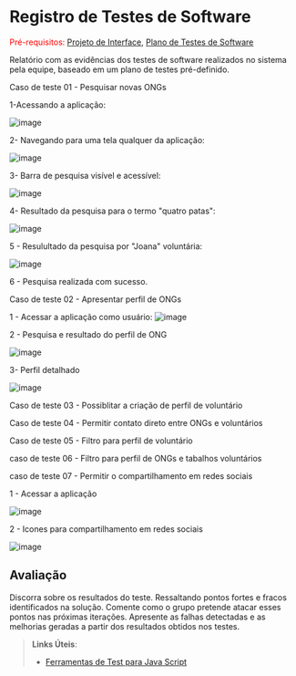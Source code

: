# Registro de Testes de Software

<span style="color:red">Pré-requisitos: <a href="3-Projeto de Interface.md"> Projeto de Interface</a></span>, <a href="8-Plano de Testes de Software.md"> Plano de Testes de Software</a>

Relatório com as evidências dos testes de software realizados no sistema pela equipe, baseado em um plano de testes pré-definido.

Caso de teste 01 - Pesquisar novas ONGs

1-Acessando a aplicação:

![image](https://github.com/ICEI-PUC-Minas-PMV-ADS/pmv-ads-2023-1-e1-proj-web-t2-grupo-4-ongs-e-voluntariado/assets/19398297/135578b4-9b95-4d58-8456-9ecc44d42ac4)

2- Navegando para uma tela qualquer da aplicação:

![image](https://github.com/ICEI-PUC-Minas-PMV-ADS/pmv-ads-2023-1-e1-proj-web-t2-grupo-4-ongs-e-voluntariado/assets/19398297/f2ecc4b3-2c7d-4abc-a501-737eb41b93e3)

3- Barra de pesquisa visível e acessível:

![image](https://github.com/ICEI-PUC-Minas-PMV-ADS/pmv-ads-2023-1-e1-proj-web-t2-grupo-4-ongs-e-voluntariado/assets/19398297/750ff9ec-0a31-49ac-93fb-021e8ec513c6)

4- Resultado da pesquisa para o termo "quatro patas":

![image](https://github.com/ICEI-PUC-Minas-PMV-ADS/pmv-ads-2023-1-e1-proj-web-t2-grupo-4-ongs-e-voluntariado/assets/19398297/ef4975a5-a36f-4535-9a1e-a7e2f5aea12b)

5 - Resulultado da pesquisa por "Joana" voluntária:

![image](https://github.com/ICEI-PUC-Minas-PMV-ADS/pmv-ads-2023-1-e1-proj-web-t2-grupo-4-ongs-e-voluntariado/assets/19398297/08d63af0-9949-41cd-8e7d-243879c82763)


6 - Pesquisa realizada com sucesso.


Caso de teste 02 - Apresentar perfil de ONGs

1 - Acessar a aplicação como usuário:
![image](https://github.com/ICEI-PUC-Minas-PMV-ADS/pmv-ads-2023-1-e1-proj-web-t2-grupo-4-ongs-e-voluntariado/assets/19398297/9424fc46-9b77-4369-a824-2d4108f320a4)

2 - Pesquisa e resultado do perfil de ONG

![image](https://github.com/ICEI-PUC-Minas-PMV-ADS/pmv-ads-2023-1-e1-proj-web-t2-grupo-4-ongs-e-voluntariado/assets/19398297/54fab8cd-cefb-494d-ae4f-9d9007de3a43)

3- Perfil detalhado

![image](https://github.com/ICEI-PUC-Minas-PMV-ADS/pmv-ads-2023-1-e1-proj-web-t2-grupo-4-ongs-e-voluntariado/assets/19398297/d05557ed-600a-4da3-b85d-ff87f9a0b65f)



Caso de teste 03 - Possiblitar a criação de perfil de voluntário

Caso de teste 04 - Permitir contato direto entre ONGs e voluntários

Caso de teste 05 - Filtro para perfil de voluntário

caso de teste 06 - Filtro para perfil de ONGs e tabalhos voluntários

caso de teste 07 - Permitir o compartilhamento em redes sociais

1 - Acessar a aplicação

![image](https://github.com/ICEI-PUC-Minas-PMV-ADS/pmv-ads-2023-1-e1-proj-web-t2-grupo-4-ongs-e-voluntariado/assets/19398297/365f8b67-4dd6-4509-aeda-39c14026a3a6)

2 - Icones para compartilhamento em redes sociais

![image](https://github.com/ICEI-PUC-Minas-PMV-ADS/pmv-ads-2023-1-e1-proj-web-t2-grupo-4-ongs-e-voluntariado/assets/19398297/bc675f79-0d83-4879-894a-c4fec6622d00)



## Avaliação

Discorra sobre os resultados do teste. Ressaltando pontos fortes e fracos identificados na solução. Comente como o grupo pretende atacar esses pontos nas próximas iterações. Apresente as falhas detectadas e as melhorias geradas a partir dos resultados obtidos nos testes.

> **Links Úteis**:
> - [Ferramentas de Test para Java Script](https://geekflare.com/javascript-unit-testing/)
